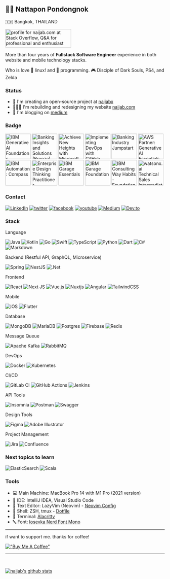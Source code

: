 ## 🧔🏻 Nattapon Pondongnok

🇹🇭 Bangkok, THAILAND

<a href="https://stackoverflow.com/users/7575602/naijab-com"><img src="https://stackoverflow.com/users/flair/7575602.png?theme=dark" width="208" height="58" alt="profile for naijab.com at Stack Overflow, Q&amp;A for professional and enthusiast programmers" title="profile for naijab.com at Stack Overflow, Q&amp;A for professional and enthusiast programmers"></a>

More than four years of **Fullstack Software Engineer** experience in both website and mobile technology stacks. 

Who is love 🐧 linux! and 🤖 programming. 🎮 Disciple of Dark Souls, PS4, and Zelda

### Status
- 📌 I'm creating an open-source project at [naijabx](https://github.com/naijabx)
- 🧑🏻‍💻 I'm rebuilding and redesigning my website [naijab.com](https://naijab.com)
- 📝 I'm blogging on [medium](https://medium.com/@naijab)

### Badge
<!--START_SECTION:badges-->
<a href="https://www.credly.com/badges/c58f4f04-964b-4ba9-97cf-f37091a60e00" title="IBM Generative AI Foundations"><img src="https://images.credly.com/size/80x80/images/98961274-6d4f-4346-81fe-330d21483cbe/AI-Generative-AI-Foundations.png" alt="IBM Generative AI Foundations" width="80" height="80"></a>
<a href="https://www.credly.com/badges/131370f1-fb9a-4e8c-b58e-7df508fc512a" title="Banking Insights and Solutions (Bronze)"><img src="https://images.credly.com/size/80x80/images/10cb0426-abee-4acf-bc5d-6ddaf41570dc/Banking-Industry-Bronze.png" alt="Banking Insights and Solutions (Bronze)" width="80" height="80"></a>
<a href="https://www.credly.com/badges/b4416976-bdea-467f-ad16-e74b707929fb" title="Achieve New Heights with Microsoft Gen AI, Copilot Mega Event—Participant"><img src="https://images.credly.com/size/80x80/images/fab60919-f6e6-44a6-b33e-1f8bb9637557/image.png" alt="Achieve New Heights with Microsoft Gen AI, Copilot Mega Event—Participant" width="80" height="80"></a>
<a href="https://www.credly.com/badges/92dc3118-4f4f-42bf-b206-6da67a24af7e" title="Implementing DevOps with GitHub Copilot"><img src="https://images.credly.com/size/80x80/images/8a21d5ee-bfed-47e1-8ede-29df010a135d/blob" alt="Implementing DevOps with GitHub Copilot" width="80" height="80"></a>
<a href="https://www.credly.com/badges/55c26e70-f728-4fdd-a9fb-880c769bf537" title="Banking Industry Jumpstart"><img src="https://images.credly.com/size/80x80/images/cb5180ef-bdd3-4c15-a632-b2d8388c221d/Banking-Industry-Jumpstart.png" alt="Banking Industry Jumpstart" width="80" height="80"></a>
<a href="https://www.credly.com/badges/6a2b0ab3-d305-4bfc-a0b0-a915ed4f3fb2" title="AWS Partner: Generative AI Essentials - Training Badge"><img src="https://images.credly.com/size/80x80/images/4b547104-5ce9-43d5-8708-a7abb4b0c7ec/blob" alt="AWS Partner: Generative AI Essentials - Training Badge" width="80" height="80"></a>
<a href="https://www.credly.com/badges/41aca952-6c16-42cc-ba32-a4e449c1ac5d" title="IBM Automation: Compass"><img src="https://images.credly.com/size/80x80/images/34d550f8-8478-4b71-b7ab-91dd3642932e/image.png" alt="IBM Automation: Compass" width="80" height="80"></a>
<a href="https://www.credly.com/badges/1ee3ad26-f203-489b-a12d-07117c6ecfd3" title="Enterprise Design Thinking Practitioner"><img src="https://images.credly.com/size/80x80/images/bc08972c-3c7d-4b99-82a0-c94bcca36674/Badges_v8-07_Practitioner.png" alt="Enterprise Design Thinking Practitioner" width="80" height="80"></a>
<a href="https://www.credly.com/badges/fd556ebd-8a00-4e58-b70b-a7b1410e7e2b" title="IBM Garage Essentials"><img src="https://images.credly.com/size/80x80/images/fb718a87-6d0d-4a6d-8068-677f1bec78f2/IBM_Garage_Essentials.png" alt="IBM Garage Essentials" width="80" height="80"></a>
<a href="https://www.credly.com/badges/1adb4269-350a-4e12-91c6-60a903a782e4" title="IBM Garage Foundation"><img src="https://images.credly.com/size/80x80/images/9beccf39-df2f-4025-b971-3a7ec6dfdbfa/image.png" alt="IBM Garage Foundation" width="80" height="80"></a>
<a href="https://www.credly.com/badges/4ebfb40f-10ee-426a-be32-050b46bc49d4" title="IBM Consulting Way Habits - Foundational"><img src="https://images.credly.com/size/80x80/images/2d07eb92-26fd-4b4c-b3a4-3283bf9dcf74/IBM-Consulting-Way-Habits---Foundational.png" alt="IBM Consulting Way Habits - Foundational" width="80" height="80"></a>
<a href="https://www.credly.com/badges/c7c1c3d1-9a5f-4457-b5ed-88263ec2f088" title="watsonx.ai Technical Sales Intermediate"><img src="https://images.credly.com/size/80x80/images/e776e507-65f6-473c-b025-83211d94dd25/image.png" alt="watsonx.ai Technical Sales Intermediate" width="80" height="80"></a>
<!--END_SECTION:badges-->

### Contact
[![LinkedIn](https://img.shields.io/badge/linkedin-%230077B5.svg?style=for-the-badge&logo=linkedin&logoColor=white)](https://linkedin.com/in/jabnattapon)
[![twitter](https://img.shields.io/badge/Twitter-%231DA1F2.svg?style=for-the-badge&logo=Twitter&logoColor=white)](https://twitter.com/_naijab)
[![facebook](https://img.shields.io/badge/Facebook-%231877F2.svg?style=for-the-badge&logo=Facebook&logoColor=white)](https://web.facebook.com/naijabcom)
[![youtube](https://img.shields.io/badge/YouTube-%23FF0000.svg?style=for-the-badge&logo=YouTube&logoColor=white)](https://www.youtube.com/@naijab)
[![Medium](https://img.shields.io/badge/Medium-12100E?style=for-the-badge&logo=medium&logoColor=white)](https://naijab.medium.com)
[![Dev.to](https://img.shields.io/badge/dev.to-0A0A0A?style=for-the-badge&logo=dev.to&logoColor=white)](https://dev.to/naijab)

### Stack
Language

![Java](https://img.shields.io/badge/java-%23ED8B00.svg?style=for-the-badge&logo=openjdk&logoColor=white)
![Kotlin](https://img.shields.io/badge/kotlin-%237F52FF.svg?style=for-the-badge&logo=kotlin&logoColor=white)
![Go](https://img.shields.io/badge/go-%2300ADD8.svg?style=for-the-badge&logo=go&logoColor=white)
![Swift](https://img.shields.io/badge/swift-F54A2A?style=for-the-badge&logo=swift&logoColor=white)
![TypeScript](https://img.shields.io/badge/typescript-%23007ACC.svg?style=for-the-badge&logo=typescript&logoColor=white)
![Python](https://img.shields.io/badge/python-3670A0?style=for-the-badge&logo=python&logoColor=ffdd54)
![Dart](https://img.shields.io/badge/dart-%230175C2.svg?style=for-the-badge&logo=dart&logoColor=white)
![C#](https://img.shields.io/badge/c%23-%23239120.svg?style=for-the-badge&logo=c-sharp&logoColor=white)
![Markdown](https://img.shields.io/badge/markdown-%23000000.svg?style=for-the-badge&logo=markdown&logoColor=white)

Backend (Restful API, GraphQL, Microservice)

![Spring](https://img.shields.io/badge/spring-%236DB33F.svg?style=for-the-badge&logo=spring&logoColor=white)
![NestJS](https://img.shields.io/badge/nestjs-%23E0234E.svg?style=for-the-badge&logo=nestjs&logoColor=white)
![.Net](https://img.shields.io/badge/.NET-CORE-5C2D91?style=for-the-badge&logo=.net&logoColor=white)

Frontend

![React](https://img.shields.io/badge/react-%2320232a.svg?style=for-the-badge&logo=react&logoColor=%2361DAFB)
![Next JS](https://img.shields.io/badge/Next-black?style=for-the-badge&logo=next.js&logoColor=white)
![Vue.js](https://img.shields.io/badge/vuejs-%2335495e.svg?style=for-the-badge&logo=vuedotjs&logoColor=%234FC08D)
![Nuxtjs](https://img.shields.io/badge/Nuxt-002E3B?style=for-the-badge&logo=nuxtdotjs&logoColor=#00DC82)
![Angular](https://img.shields.io/badge/angular-%23DD0031.svg?style=for-the-badge&logo=angular&logoColor=white)
![TailwindCSS](https://img.shields.io/badge/tailwindcss-%2338B2AC.svg?style=for-the-badge&logo=tailwind-css&logoColor=white)

Mobile

![iOS](https://img.shields.io/badge/iOS-000000?style=for-the-badge&logo=ios&logoColor=white)
![Flutter](https://img.shields.io/badge/Flutter-%2302569B.svg?style=for-the-badge&logo=Flutter&logoColor=white)

Database

![MongoDB](https://img.shields.io/badge/MongoDB-%234ea94b.svg?style=for-the-badge&logo=mongodb&logoColor=white)
![MariaDB](https://img.shields.io/badge/MariaDB-003545?style=for-the-badge&logo=mariadb&logoColor=white)
![Postgres](https://img.shields.io/badge/postgres-%23316192.svg?style=for-the-badge&logo=postgresql&logoColor=white)
![Firebase](https://img.shields.io/badge/Firebase-039BE5?style=for-the-badge&logo=Firebase&logoColor=white)
![Redis](https://img.shields.io/badge/redis-%23DD0031.svg?style=for-the-badge&logo=redis&logoColor=white)

Message Queue

![Apache Kafka](https://img.shields.io/badge/Apache%20Kafka-000?style=for-the-badge&logo=apachekafka)
![RabbitMQ](https://img.shields.io/badge/Rabbitmq-FF6600?style=for-the-badge&logo=rabbitmq&logoColor=white)

DevOps

![Docker](https://img.shields.io/badge/docker-%230db7ed.svg?style=for-the-badge&logo=docker&logoColor=white)
![Kubernetes](https://img.shields.io/badge/kubernetes-%23326ce5.svg?style=for-the-badge&logo=kubernetes&logoColor=white)

CI/CD

![GitLab CI](https://img.shields.io/badge/gitlab%20ci-%23181717.svg?style=for-the-badge&logo=gitlab&logoColor=white)
![GitHub Actions](https://img.shields.io/badge/github%20actions-%232671E5.svg?style=for-the-badge&logo=githubactions&logoColor=white)
![Jenkins](https://img.shields.io/badge/jenkins-%232C5263.svg?style=for-the-badge&logo=jenkins&logoColor=white)

API Tools

![Insomnia](https://img.shields.io/badge/Insomnia-black?style=for-the-badge&logo=insomnia&logoColor=5849BE)
![Postman](https://img.shields.io/badge/Postman-FF6C37?style=for-the-badge&logo=postman&logoColor=white)
![Swagger](https://img.shields.io/badge/-Swagger-%23Clojure?style=for-the-badge&logo=swagger&logoColor=white)

Design Tools

![Figma](https://img.shields.io/badge/figma-%23F24E1E.svg?style=for-the-badge&logo=figma&logoColor=white)
![Adobe Illustrator](https://img.shields.io/badge/adobe%20illustrator-%23FF9A00.svg?style=for-the-badge&logo=adobe%20illustrator&logoColor=white)

Project Management

![Jira](https://img.shields.io/badge/jira-%230A0FFF.svg?style=for-the-badge&logo=jira&logoColor=white)
![Confluence](https://img.shields.io/badge/confluence-%23172BF4.svg?style=for-the-badge&logo=confluence&logoColor=white)

### Next topics to learn

![ElasticSearch](https://img.shields.io/badge/-ElasticSearch-005571?style=for-the-badge&logo=elasticsearch)
![Scala](https://img.shields.io/badge/scala-%23DC322F.svg?style=for-the-badge&logo=scala&logoColor=white)

### Tools
- 💻 Main Machine:  MacBook Pro 14 with M1 Pro (2021 version)
- 🧰 IDE: IntelliJ IDEA, Visual Studio Code
- 📝 Text Editor: LazyVim (Neovim) - [Neovim Config](https://github.com/naijab/lazyvim-config)
- 🚥 Shell: ZSH, tmux - [Dotfile](https://github.com/naijab/dot_file)
- 🚏 Terminal: [Alacritty](https://github.com/alacritty/alacritty)
- 🔤 Font: [Iosevka Nerd Font Mono](https://github.com/ryanoasis/nerd-fonts/tree/master/patched-fonts/Iosevka)

---

if want to support me. thanks for coffee!

 [!["Buy Me A Coffee"](https://www.buymeacoffee.com/assets/img/custom_images/orange_img.png)](https://www.buymeacoffee.com/naijab)

---

</br>

  [![naijab's github stats](https://github-readme-stats.vercel.app/api?username=naijab&show_icons=true&theme=radical)](https://github.com/naijab)
